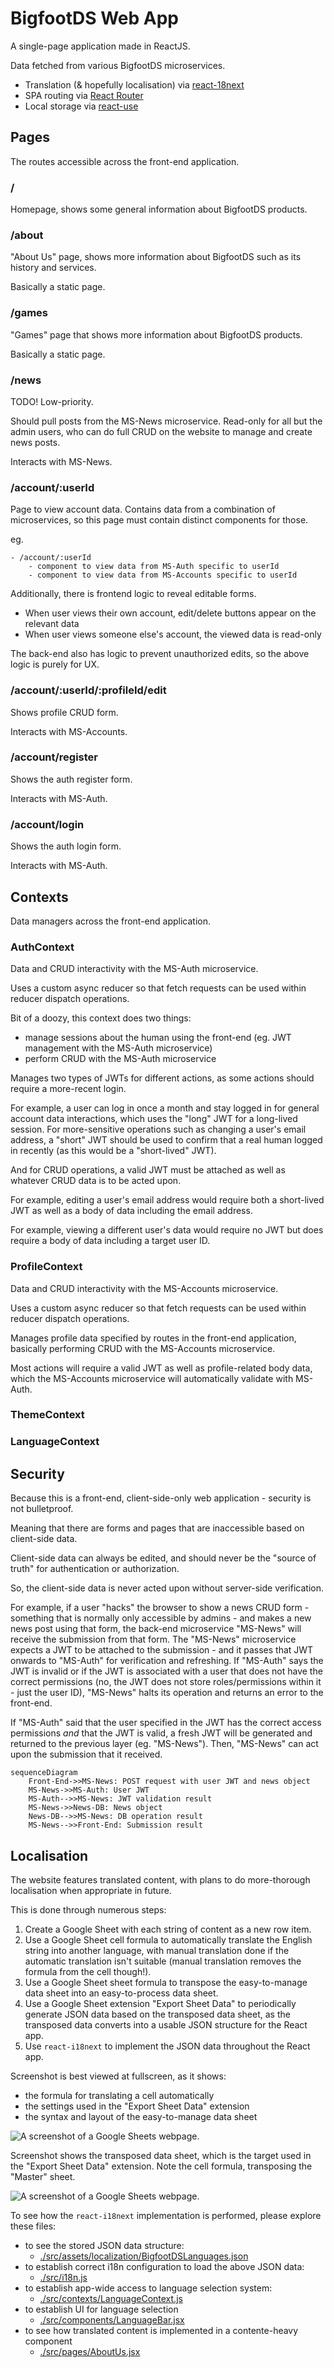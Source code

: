 # BigfootDS Web App

A single-page application made in ReactJS.

Data fetched from various BigfootDS microservices.

- Translation (& hopefully localisation) via [react-18next](https://react.i18next.com/guides/quick-start)
- SPA routing via [React Router](https://reactrouter.com/en/main/start/tutorial)
- Local storage via [react-use](https://github.com/streamich/react-use)

## Pages

The routes accessible across the front-end application.

### /

Homepage, shows some general information about BigfootDS products.


### /about

"About Us" page, shows more information about BigfootDS such as its history and services.

Basically a static page.


### /games

"Games" page that shows more information about BigfootDS products.

Basically a static page.


### /news

TODO! Low-priority.

Should pull posts from the MS-News microservice.
Read-only for all but the admin users, who can do full CRUD on the website to manage and create news posts.

Interacts with MS-News.


### /account/:userId

Page to view account data.
Contains data from a combination of microservices, so this page must contain distinct components for those.

eg.
```
- /account/:userId
	- component to view data from MS-Auth specific to userId
	- component to view data from MS-Accounts specific to userId
```
Additionally, there is frontend logic to reveal editable forms.

- When user views their own account, edit/delete buttons appear on the relevant data
- When user views someone else's account, the viewed data is read-only

The back-end also has logic to prevent unauthorized edits, so the above logic is purely for UX.

### /account/:userId/:profileId/edit

Shows profile CRUD form.

Interacts with MS-Accounts.


### /account/register

Shows the auth register form.

Interacts with MS-Auth.


### /account/login

Shows the auth login form.

Interacts with MS-Auth.



## Contexts

Data managers across the front-end application.

### AuthContext

Data and CRUD interactivity with the MS-Auth microservice.

Uses a custom async reducer so that fetch requests can be used within reducer dispatch operations.

Bit of a doozy, this context does two things:

- manage sessions about the human using the front-end (eg. JWT management with the MS-Auth microservice)
- perform CRUD with the MS-Auth microservice

Manages two types of JWTs for different actions, as some actions should require a more-recent login.

For example, a user can log in once a month and stay logged in for general account data interactions, which uses the "long" JWT for a long-lived session. For more-sensitive operations such as changing a user's email address, a "short" JWT should be used to confirm that a real human logged in recently (as this would be a "short-lived" JWT).

And for CRUD operations, a valid JWT must be attached as well as whatever CRUD data is to be acted upon. 

For example, editing a user's email address would require both a short-lived JWT as well as a body of data including the email address.

For example, viewing a different user's data would require no JWT but does require a body of data including a target user ID.

### ProfileContext

Data and CRUD interactivity with the MS-Accounts microservice.

Uses a custom async reducer so that fetch requests can be used within reducer dispatch operations.

Manages profile data specified by routes in the front-end application, basically performing CRUD with the MS-Accounts microservice.

Most actions will require a valid JWT as well as profile-related body data, which the MS-Accounts microservice will automatically validate with MS-Auth.



### ThemeContext


### LanguageContext



## Security

Because this is a front-end, client-side-only web application - security is not bulletproof.

Meaning that there are forms and pages that are inaccessible based on client-side data.

Client-side data can always be edited, and should never be the "source of truth" for authentication or authorization.

So, the client-side data is never acted upon without server-side verification. 

For example, if a user "hacks" the browser to show a news CRUD form - something that is normally only accessible by admins - and makes a new news post using that form, the back-end microservice "MS-News" will receive the submission from that form. The "MS-News" microservice expects a JWT to be attached to the submission - and it passes that JWT onwards to "MS-Auth" for verification and refreshing. If "MS-Auth" says the JWT is invalid or if the JWT is associated with a user that does not have the correct permissions (no, the JWT does not store roles/permissions within it - just the user ID), "MS-News" halts its operation and returns an error to the front-end.

If "MS-Auth" said that the user specified in the JWT has the correct access permissions _and_ that the JWT is valid, a fresh JWT will be generated and returned to the previous layer (eg. "MS-News"). Then, "MS-News" can act upon the submission that it received.


```mermaid
sequenceDiagram
	Front-End->>MS-News: POST request with user JWT and news object
	MS-News->>MS-Auth: User JWT
	MS-Auth-->>MS-News: JWT validation result
	MS-News->>News-DB: News object
	News-DB-->>MS-News: DB operation result
	MS-News-->>Front-End: Submission result
```


## Localisation

The website features translated content, with plans to do more-thorough localisation when appropriate in future.

This is done through numerous steps:

1. Create a Google Sheet with each string of content as a new row item.
2. Use a Google Sheet cell formula to automatically translate the English string into another language, with manual translation done if the automatic translation isn't suitable (manual translation removes the formula from the cell though!).
3. Use a Google Sheet sheet formula to transpose the easy-to-manage data sheet into an easy-to-process data sheet.
4. Use a Google Sheet extension "Export Sheet Data" to periodically generate JSON data based on the transposed data sheet, as the transposed data converts into a usable JSON structure for the React app.
5. Use `react-i18next` to implement the JSON data throughout the React app.

Screenshot is best viewed at fullscreen, as it shows:
- the formula for translating a cell automatically
- the settings used in the "Export Sheet Data" extension
- the syntax and layout of the easy-to-manage data sheet

![A screenshot of a Google Sheets webpage.](./docs/GoogleSheetsTranslations001.png)

Screenshot shows the transposed data sheet, which is the target used in the "Export Sheet Data" extension. Note the cell formula, transposing the "Master" sheet.

![A screenshot of a Google Sheets webpage.](./docs/GoogleSheetsTranslations002.png)

To see how the `react-i18next` implementation is performed, please explore these files:

- to see the stored JSON data structure:
	- [./src/assets/localization/BigfootDSLanguages.json](./src/assets/localization/BigfootDSLanguages.json)
- to establish correct i18n configuration to load the above JSON data:
	- [./src/i18n.js](./src/i18n.js)
- to establish app-wide access to language selection system:
	- [./src/contexts/LanguageContext.js](./src/contexts/LanguageContext.js)
- to establish UI for language selection
	- [./src/components/LanguageBar.jsx](./src/components/LanguageBar.jsx)
- to see how translated content is implemented in a contente-heavy component
	- [./src/pages/AboutUs.jsx](./src/pages/AboutUs.jsx)